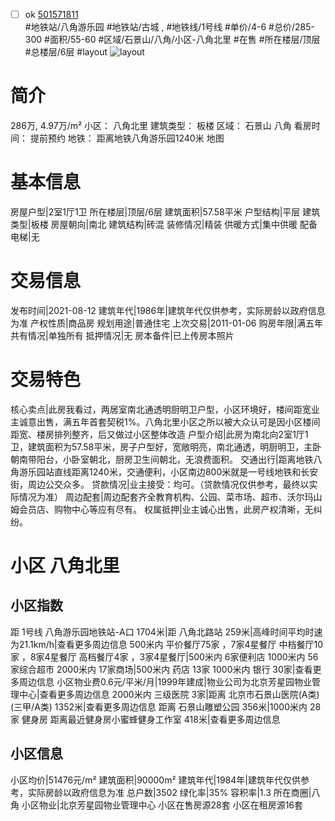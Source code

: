 - [ ] ok [501571811](https://bj.5i5j.com/ershoufang/501571811.html)  
 #地铁站/八角游乐园 #地铁站/古城 ,  #地铁线/1号线
#单价/4-6 #总价/285-300 #面积/55-60   #区域/石景山/八角/小区-八角北里 #在售 #所在楼层/顶层 #总楼层/6层 #layout 
![layout](http://image2a.5i5j.com/bdir/layout/57882.jpg_P5.jpg) 
# 简介 
 286万,  4.97万/m² 
小区： 八角北里
建筑类型： 板楼
区域： 石景山 八角
看房时间： 提前预约
地铁： 距离地铁八角游乐园1240米 地图
# 基本信息 
 房屋户型|2室1厅1卫
所在楼层|顶层/6层
建筑面积|57.58平米
户型结构|平层
建筑类型|板楼
房屋朝向|南北
建筑结构|砖混
装修情况|精装
供暖方式|集中供暖
配备电梯|无
# 交易信息 
 发布时间|2021-08-12
建筑年代|1986年|建筑年代仅供参考，实际房龄以政府信息为准
产权性质|商品房
规划用途|普通住宅
上次交易|2011-01-06
购房年限|满五年
共有情况|单独所有
抵押情况|无
房本备件|已上传房本照片
# 交易特色 
 核心卖点|此房我看过，两居室南北通透明厨明卫户型，小区环境好，楼间距宽业主诚意出售，满五年首套契税1%。八角北里小区之所以被大众认可是因小区楼间距宽、楼房排列整齐，后又做过小区整体改造
户型介绍|此房为南北向2室1厅1卫，建筑面积为57.58平米，房子户型好，宽敞明亮，南北通透，明厨明卫，主卧朝南带阳台，小卧室朝北，厨房卫生间朝北，无浪费面积。
交通出行|距离地铁八角游乐园站直线距离1240米，交通便利，小区南边800米就是一号线地铁和长安街，周边公交众多。
贷款情况|业主接受：均可。（贷款情况仅供参考，最终以实际情况为准）
周边配套|周边配套齐全教育机构、公园、菜市场、超市、沃尔玛山姆会员店、购物中心等应有尽有。
权属抵押|业主诚心出售，此房产权清晰，无纠纷。
# 小区 八角北里
## 小区指数 
 距 1号线 八角游乐园地铁站-A口 1704米|距 八角北路站 259米|高峰时间平均时速为21.1km/h|查看更多周边信息
500米内 平价餐厅75家 ，7家4星餐厅
中档餐厅10家 ，8家4星餐厅
高档餐厅4家 ，3家4星餐厅|500米内 6家便利店
1000米内 56家综合超市
2000米内 17家商场|500米内 药店 13家
1000米内 银行 30家|查看更多周边信息
小区物业费0.6元/平米/月|1999年建成|物业公司为北京芳星园物业管理中心|查看更多周边信息
2000米内 三级医院 3家|距离 北京市石景山医院(A类) (三甲/A类) 1352米|查看更多周边信息
距离 石景山雕塑公园 356米|1000米内 28家 健身房
距离最近健身房小蜜蜂健身工作室 418米|查看更多周边信息
## 小区信息 
 小区均价|51476元/m²
建筑面积|90000m²
建筑年代|1984年|建筑年代仅供参考，实际房龄以政府信息为准
总户数|3502
绿化率|35%
容积率|1.3
所在商圈|八角
小区物业|北京芳星园物业管理中心
小区在售房源28套
小区在租房源16套
